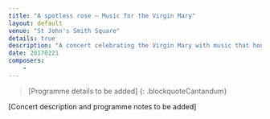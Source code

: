 ```yaml
---
title: "A spotless rose – Music for the Virgin Mary"
layout: default
venue: "St John's Smith Square"
details: true
description: "A concert celebrating the Virgin Mary with music that honors her purity and role as Mother of God."
date: 20170221
composers:
    - 
---
```


> [Programme details to be added]
{: .blockquoteCantandum}

[Concert description and programme notes to be added]
